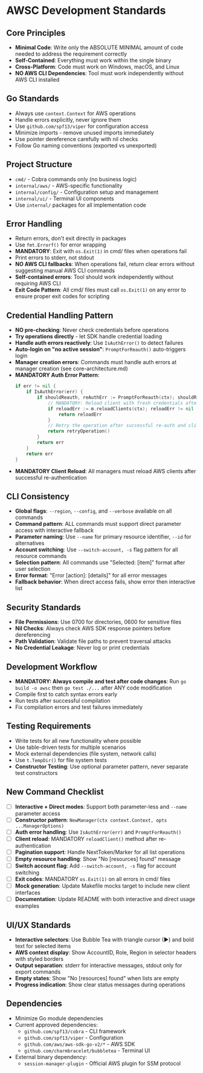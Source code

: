 # AWSC Development Standards

## Core Principles
- **Minimal Code**: Write only the ABSOLUTE MINIMAL amount of code needed to address the requirement correctly
- **Self-Contained**: Everything must work within the single binary
- **Cross-Platform**: Code must work on Windows, macOS, and Linux
- **NO AWS CLI Dependencies**: Tool must work independently without AWS CLI installed

## Go Standards
- Always use `context.Context` for AWS operations
- Handle errors explicitly, never ignore them
- Use `github.com/spf13/viper` for configuration access
- Minimize imports - remove unused imports immediately
- Use pointer dereference carefully with nil checks
- Follow Go naming conventions (exported vs unexported)

## Project Structure
- `cmd/` - Cobra commands only (no business logic)
- `internal/aws/` - AWS-specific functionality
- `internal/config/` - Configuration setup and management
- `internal/ui/` - Terminal UI components
- Use `internal/` packages for all implementation code

## Error Handling
- Return errors, don't exit directly in packages
- Use `fmt.Errorf()` for error wrapping
- **MANDATORY**: Exit with `os.Exit(1)` in cmd/ files when operations fail
- Print errors to stderr, not stdout
- **NO AWS CLI fallbacks**: When operations fail, return clear errors without suggesting manual AWS CLI commands
- **Self-contained errors**: Tool should work independently without requiring AWS CLI
- **Exit Code Pattern**: All cmd/ files must call `os.Exit(1)` on any error to ensure proper exit codes for scripting

## Credential Handling Pattern
- **NO pre-checking**: Never check credentials before operations
- **Try operations directly** - let SDK handle credential loading
- **Handle auth errors reactively**: Use `IsAuthError()` to detect failures
- **Auto-login on "no active session"**: `PromptForReauth()` auto-triggers login
- **Manager creation errors**: Commands must handle auth errors at manager creation (see core-architecture.md)
- **MANDATORY Auth Error Pattern**:
  ```go
  if err != nil {
      if IsAuthError(err) {
          if shouldReauth, reAuthErr := PromptForReauth(ctx); shouldReauth && reAuthErr == nil {
              // MANDATORY: Reload client with fresh credentials after re-auth
              if reloadErr := m.reloadClients(ctx); reloadErr != nil {
                  return reloadErr
              }
              // Retry the operation after successful re-auth and client reload
              return retryOperation()
          }
          return err
      }
      return err
  }
  ```
- **MANDATORY Client Reload**: All managers must reload AWS clients after successful re-authentication

## CLI Consistency
- **Global flags**: `--region`, `--config`, and `--verbose` available on all commands
- **Command pattern**: ALL commands must support direct parameter access with interactive fallback
- **Parameter naming**: Use `--name` for primary resource identifier, `--id` for alternatives
- **Account switching**: Use `--switch-account, -s` flag pattern for all resource commands
- **Selection pattern**: All commands use "Selected: [item]" format after user selection
- **Error format**: "Error [action]: [details]" for all error messages
- **Fallback behavior**: When direct access fails, show error then interactive list

## Security Standards
- **File Permissions**: Use 0700 for directories, 0600 for sensitive files
- **Nil Checks**: Always check AWS SDK response pointers before dereferencing
- **Path Validation**: Validate file paths to prevent traversal attacks
- **No Credential Leakage**: Never log or print credentials

## Development Workflow
- **MANDATORY: Always compile and test after code changes**: Run `go build -o awsc` then `go test ./...` after ANY code modification
- Compile first to catch syntax errors early
- Run tests after successful compilation
- Fix compilation errors and test failures immediately

## Testing Requirements
- Write tests for all new functionality where possible
- Use table-driven tests for multiple scenarios
- Mock external dependencies (file system, network calls)
- Use `t.TempDir()` for file system tests
- **Constructor Testing**: Use optional parameter pattern, never separate test constructors

## New Command Checklist
- [ ] **Interactive + Direct modes**: Support both parameter-less and `--name` parameter access
- [ ] **Constructor pattern**: `NewManager(ctx context.Context, opts ...ManagerOptions)`
- [ ] **Auth error handling**: Use `IsAuthError(err)` and `PromptForReauth()`
- [ ] **Client reload**: MANDATORY `reloadClient()` method after re-authentication
- [ ] **Pagination support**: Handle NextToken/Marker for all list operations
- [ ] **Empty resource handling**: Show "No [resources] found" message
- [ ] **Switch account flag**: Add `--switch-account, -s` flag for account switching
- [ ] **Exit codes**: MANDATORY `os.Exit(1)` on all errors in cmd/ files
- [ ] **Mock generation**: Update Makefile mocks target to include new client interfaces
- [ ] **Documentation**: Update README with both interactive and direct usage examples

## UI/UX Standards
- **Interactive selectors**: Use Bubble Tea with triangle cursor (▶) and bold text for selected items
- **AWS context display**: Show AccountID, Role, Region in selector headers with styled borders
- **Output separation**: stderr for interactive messages, stdout only for export commands
- **Empty states**: Show "No [resources] found" when lists are empty
- **Progress indication**: Show clear status messages during operations

## Dependencies
- Minimize Go module dependencies
- Current approved dependencies:
  - `github.com/spf13/cobra` - CLI framework
  - `github.com/spf13/viper` - Configuration
  - `github.com/aws/aws-sdk-go-v2/*` - AWS SDK
  - `github.com/charmbracelet/bubbletea` - Terminal UI
- External binary dependency:
  - `session-manager-plugin` - Official AWS plugin for SSM protocol